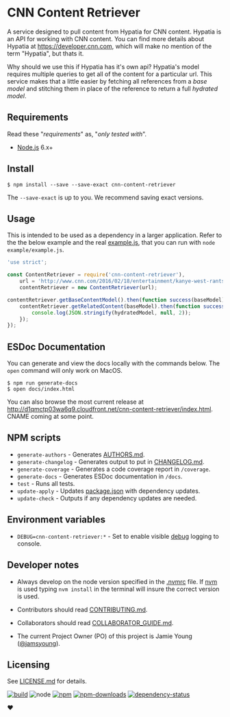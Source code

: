 # CNN Content Retriever

A service designed to pull content from Hypatia for CNN content.  Hypatia is
an API for working with CNN content.  You can find more details about Hypatia at
https://developer.cnn.com, which will make no mention of the term "Hypatia", but
thats it.

Why should we use this if Hypatia has it's own api?  Hypatia's model requires
multiple queries to get all of the content for a particular url.  This service
makes that a little easier by fetching all references from a _base model_ and
stitching them in place of the reference to return a full _hydrated model_.



## Requirements

Read these "_requirements_" as, "_only tested with_".

- [Node.js](https://nodejs.org/) 6.x+



## Install

```shell
$ npm install --save --save-exact cnn-content-retriever
```

The `--save-exact` is up to you.  We recommend saving exact versions.



## Usage

This is intended to be used as a dependency in a larger application.  Refer to
the the below example and the real [example.js](./example/example.js), that you
can run with `node example/example.js`.

```javascript
'use strict';

const ContentRetriever = require('cnn-content-retriever'),
    url = 'http://www.cnn.com/2016/02/18/entertainment/kanye-west-rants-feat/index.html',
    contentRetriever = new ContentRetriever(url);

contentRetriever.getBaseContentModel().then(function success(baseModel) {
    contentRetriever.getRelatedContent(baseModel).then(function success(hydratedModel) {
        console.log(JSON.stringify(hydratedModel, null, 2));
    });
});
```



## ESDoc Documentation

You can generate and view the docs locally with the commands below.  The `open`
command will only work on MacOS.

```shell
$ npm run generate-docs
$ open docs/index.html
```

You can also browse the most current release at
http://d1qmctp03wa6q9.cloudfront.net/cnn-content-retriever/index.html. CNAME
coming at some point.



## NPM scripts

- `generate-authors` - Generates [AUTHORS.md](./AUTHORS.md).
- `generate-changelog` - Generates output to put in [CHANGELOG.md](./CHANGELOG.md).
- `generate-coverage` - Generates a code coverage report in `/coverage`.
- `generate-docs` - Generates ESDoc documentation in `/docs`.
- `test` - Runs all tests.
- `update-apply` - Updates [package.json](./package.json) with dependency updates.
- `update-check` - Outputs if any dependency updates are needed.



## Environment variables

- `DEBUG=cnn-content-retriever:*` - Set to enable visible
  [debug](https://www.npmjs.com/package/debug) logging to console.



## Developer notes

- Always develop on the node version specified in the [.nvmrc](./.nvmrc) file.
  If [nvm](https://github.com/creationix/nvm) is used typing `nvm install`
  in the terminal will insure the correct version is used.

- Contributors should read [CONTRIBUTING.md](./CONTRIBUTING.md).

- Collaborators should read [COLLABORATOR_GUIDE.md](./COLLABORATOR_GUIDE.md).

- The current Project Owner (PO) of this project is Jamie Young
  ([@jamsyoung](https://github.com/jamsyoung/)).



## Licensing

See [LICENSE.md](./LICENSE.md) for details.




[![build](https://img.shields.io/travis/cnnlabs/cnn-content-retriever/master.svg?style=flat-square)](https://travis-ci.org/cnnlabs/cnn-content-retriever)
![node](https://img.shields.io/node/v/cnn-content-retriever.svg?style=flat-square)
[![npm](https://img.shields.io/npm/v/cnn-content-retriever.svg?style=flat-square)](https://www.npmjs.com/package/cnn-content-retriever)
[![npm-downloads](https://img.shields.io/npm/dm/cnn-content-retriever.svg?style=flat-square)](https://www.npmjs.com/package/cnn-content-retriever)
[![dependency-status](https://gemnasium.com/cnnlabs/cnn-content-retriever.svg)](https://gemnasium.com/cnnlabs/cnn-content-retriever)




♥
